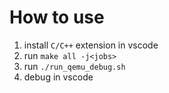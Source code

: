 # How to use

1. install `C/C++` extension in vscode
2. run `make all -j<jobs>`
3. run `./run_qemu_debug.sh`
4. debug in vscode
